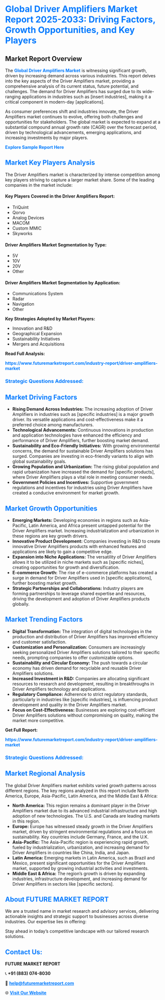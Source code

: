 <h1 style="color: #007BFF;">Global Driver Amplifiers Market Report 2025-2033: Driving Factors, Growth Opportunities, and Key Players</h1>

<section id="overview">
<h2>Market Report Overview</h2>
<p>The <a href="https://www.futuremarketreport.com/industry-report/driver-amplifiers-market" style="color: #007BFF; text-decoration: none;"><strong>Global Driver Amplifiers Market</strong></a> is witnessing significant growth, driven by increasing demand across various industries. This report delves into the key aspects of the Driver Amplifiers market, providing a comprehensive analysis of its current status, future potential, and challenges. The demand for Driver Amplifiers has surged due to its wide-ranging applications in industries such as [insert industries], making it a critical component in modern-day [applications].</p>
<p>As consumer preferences shift and industries innovate, the Driver Amplifiers market continues to evolve, offering both challenges and opportunities for stakeholders. The global market is expected to expand at a substantial compound annual growth rate (CAGR) over the forecast period, driven by technological advancements, emerging applications, and increasing investments by major players.</p>
</section>

<section id="overview">
<p><a href="https://www.futuremarketreport.com/request-sample/reportId=75681" style="color: #007BFF; text-decoration: none;"><strong>Explore Sample Report Here</strong></a></p>
</section>

<section id="key-players">
<h2 style="color: #007BFF;">Market Key Players Analysis</h2>
<p>The Driver Amplifiers market is characterized by intense competition among key players striving to capture a larger market share. Some of the leading companies in the market include:</p>
<h4>Key Players Covered in the Driver Amplifiers Report:</h4>
<ul><li>TriQuint</li><li>Qorvo</li><li>Analog Devices</li><li>MACOM</li><li>Custom MMIC</li><li>Skyworks</li></ul>
<h4>Driver Amplifiers Market Segmentation by Type:</h4>
<ul><li>5V</li><li>10V</li><li>20V</li><li>Other</li></ul>

<h4>Driver Amplifiers Market Segmentation by Application:</h4>
<ul><li>Communications System</li><li>Radar</li><li>Navigation</li><li>Other</li></ul>
<p><strong>Key Strategies Adopted by Market Players:</strong></p>
<ul>
<li>Innovation and R&D</li>
<li>Geographical Expansion</li>
<li>Sustainability Initiatives</li>
<li>Mergers and Acquisitions</li>
</ul>
</section>

<section>
<p><strong>Read Full Analysis: </strong></p><a href="https://www.futuremarketreport.com/industry-report/driver-amplifiers-market" style="color: #007BFF; text-decoration: none;"><strong>https://www.futuremarketreport.com/industry-report/driver-amplifiers-market</strong></a>
<h3 style="color: #007BFF;">Strategic Questions Addressed:</h3>
</section>

<section id="driving-factors">
<h2 style="color: #007BFF;">Market Driving Factors</h2>
<ul>
<li><strong>Rising Demand Across Industries:</strong> The increasing adoption of Driver Amplifiers in industries such as [specific industries] is a major growth driver. Its versatile applications and cost-effectiveness make it a preferred choice among manufacturers.</li>
<li><strong>Technological Advancements:</strong> Continuous innovations in production and application technologies have enhanced the efficiency and performance of Driver Amplifiers, further boosting market demand.</li>
<li><strong>Sustainability and Eco-Friendly Initiatives:</strong> With growing environmental concerns, the demand for sustainable Driver Amplifiers solutions has surged. Companies are investing in eco-friendly variants to align with global sustainability goals.</li>
<li><strong>Growing Population and Urbanization:</strong> The rising global population and rapid urbanization have increased the demand for [specific products], where Driver Amplifiers plays a vital role in meeting consumer needs.</li>
<li><strong>Government Policies and Incentives:</strong> Supportive government regulations and incentives for industries using Driver Amplifiers have created a conducive environment for market growth.</li>
</ul>
</section>

<section id="growth-opportunities">
<h2 style="color: #007BFF;">Market Growth Opportunities</h2>
<ul>
<li><strong>Emerging Markets:</strong> Developing economies in regions such as Asia-Pacific, Latin America, and Africa present untapped potential for the Driver Amplifiers market. Increasing industrialization and urbanization in these regions are key growth drivers.</li>
<li><strong>Innovative Product Development:</strong> Companies investing in R&D to create innovative Driver Amplifiers products with enhanced features and applications are likely to gain a competitive edge.</li>
<li><strong>Expansion into Niche Applications:</strong> The versatility of Driver Amplifiers allows it to be utilized in niche markets such as [specific niches], creating opportunities for growth and diversification.</li>
<li><strong>E-commerce Growth:</strong> The rise of e-commerce platforms has created a surge in demand for Driver Amplifiers used in [specific applications], further boosting market growth.</li>
<li><strong>Strategic Partnerships and Collaborations:</strong> Industry players are forming partnerships to leverage shared expertise and resources, driving the development and adoption of Driver Amplifiers products globally.</li>
</ul>
</section>

<section id="trending-factors">
<h2 style="color: #007BFF;">Market Trending Factors</h2>
<ul>
<li><strong>Digital Transformation:</strong> The integration of digital technologies in the production and distribution of Driver Amplifiers has improved efficiency and customer satisfaction.</li>
<li><strong>Customization and Personalization:</strong> Consumers are increasingly seeking personalized Driver Amplifiers solutions tailored to their specific needs, prompting companies to offer customizable options.</li>
<li><strong>Sustainability and Circular Economy:</strong> The push towards a circular economy has driven demand for recyclable and reusable Driver Amplifiers solutions.</li>
<li><strong>Increased Investment in R&D:</strong> Companies are allocating significant resources to research and development, resulting in breakthroughs in Driver Amplifiers technology and applications.</li>
<li><strong>Regulatory Compliance:</strong> Adherence to strict regulatory standards, particularly in industries like [specific industries], is influencing product development and quality in the Driver Amplifiers market.</li>
<li><strong>Focus on Cost-Effectiveness:</strong> Businesses are exploring cost-efficient Driver Amplifiers solutions without compromising on quality, making the market more competitive.</li>
</ul>
</section>

<section>
<p><strong>Get Full Report: </strong></p><a href="https://www.futuremarketreport.com/industry-report/driver-amplifiers-market" style="color: #007BFF; text-decoration: none;"><strong>https://www.futuremarketreport.com/industry-report/driver-amplifiers-market</strong></a>
<h3 style="color: #007BFF;">Strategic Questions Addressed:</h3>
</section>


<section id="regional-analysis">
<h2 style="color: #007BFF;">Market Regional Analysis</h2>
<p>The global Driver Amplifiers market exhibits varied growth patterns across different regions. The key regions analyzed in this report include North America, Europe, Asia-Pacific, Latin America, and the Middle East & Africa:</p>
<ul>
<li><strong>North America:</strong> This region remains a dominant player in the Driver Amplifiers market due to its advanced industrial infrastructure and high adoption of new technologies. The U.S. and Canada are leading markets in this region.</li>
<li><strong>Europe:</strong> Europe has witnessed steady growth in the Driver Amplifiers market, driven by stringent environmental regulations and a focus on sustainability. Key countries include Germany, France, and the U.K.</li>
<li><strong>Asia-Pacific:</strong> The Asia-Pacific region is experiencing rapid growth, fueled by industrialization, urbanization, and increasing demand for Driver Amplifiers in countries like China, India, and Japan.</li>
<li><strong>Latin America:</strong> Emerging markets in Latin America, such as Brazil and Mexico, present significant opportunities for the Driver Amplifiers market, supported by growing industrial activities and investments.</li>
<li><strong>Middle East & Africa:</strong> The region’s growth is driven by expanding industries, infrastructure development, and increasing demand for Driver Amplifiers in sectors like [specific sectors].</li>
</ul>
</section>

<footer>
<h2 style="color: #007BFF;">About FUTURE MARKET REPORT</h2>
<p>We are a trusted name in market research and advisory services, delivering actionable insights and strategic support to businesses across diverse industries. Our expertise lies in offering:</p>

<p>Stay ahead in today’s competitive landscape with our tailored research solutions.</p>

<h2 style="color: #007BFF;">Contact Us:</h2>
<p><strong>FUTURE MARKET REPORT</strong></p>
<p>📞 <strong>+91 (883) 074-8030</strong></p>
<p>📧 <strong><a href="mailto:help@futuremarketreport.com" style="color: #007BFF;">help@futuremarketreport.com</a></strong></p>
<p>🌐 <strong><a href="https://www.futuremarketreport.com/" style="color: #007BFF;">Visit Our Website</a></strong></p>
</footer>